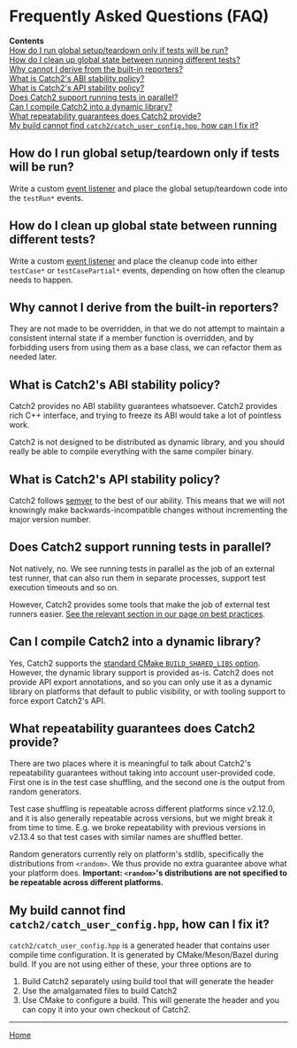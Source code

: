<a id="top"></a>
# Frequently Asked Questions (FAQ)

**Contents**<br>
[How do I run global setup/teardown only if tests will be run?](#how-do-i-run-global-setupteardown-only-if-tests-will-be-run)<br>
[How do I clean up global state between running different tests?](#how-do-i-clean-up-global-state-between-running-different-tests)<br>
[Why cannot I derive from the built-in reporters?](#why-cannot-i-derive-from-the-built-in-reporters)<br>
[What is Catch2's ABI stability policy?](#what-is-catch2s-abi-stability-policy)<br>
[What is Catch2's API stability policy?](#what-is-catch2s-api-stability-policy)<br>
[Does Catch2 support running tests in parallel?](#does-catch2-support-running-tests-in-parallel)<br>
[Can I compile Catch2 into a dynamic library?](#can-i-compile-catch2-into-a-dynamic-library)<br>
[What repeatability guarantees does Catch2 provide?](#what-repeatability-guarantees-does-catch2-provide)<br>
[My build cannot find `catch2/catch_user_config.hpp`, how can I fix it?](#my-build-cannot-find-catch2catch_user_confighpp-how-can-i-fix-it)<br>


## How do I run global setup/teardown only if tests will be run?

Write a custom [event listener](event-listeners.md#top) and place the
global setup/teardown code into the `testRun*` events.


## How do I clean up global state between running different tests?

Write a custom [event listener](event-listeners.md#top) and place the
cleanup code into either `testCase*` or `testCasePartial*` events,
depending on how often the cleanup needs to happen.


## Why cannot I derive from the built-in reporters?

They are not made to be overridden, in that we do not attempt to maintain
a consistent internal state if a member function is overridden, and by
forbidding users from using them as a base class, we can refactor them
as needed later.


## What is Catch2's ABI stability policy?

Catch2 provides no ABI stability guarantees whatsoever. Catch2 provides
rich C++ interface, and trying to freeze its ABI would take a lot of
pointless work.

Catch2 is not designed to be distributed as dynamic library, and you
should really be able to compile everything with the same compiler binary.


## What is Catch2's API stability policy?

Catch2 follows [semver](https://semver.org/) to the best of our ability.
This means that we will not knowingly make backwards-incompatible changes
without incrementing the major version number.


## Does Catch2 support running tests in parallel?

Not natively, no. We see running tests in parallel as the job of an
external test runner, that can also run them in separate processes,
support test execution timeouts and so on.

However, Catch2 provides some tools that make the job of external test
runners easier. [See the relevant section in our page on best
practices](usage-tips.md#parallel-tests).


## Can I compile Catch2 into a dynamic library?

Yes, Catch2 supports the [standard CMake `BUILD_SHARED_LIBS`
option](https://cmake.org/cmake/help/latest/variable/BUILD_SHARED_LIBS.html).
However, the dynamic library support is provided as-is. Catch2 does not
provide API export annotations, and so you can only use it as a dynamic
library on platforms that default to public visibility, or with tooling
support to force export Catch2's API.


## What repeatability guarantees does Catch2 provide?

There are two places where it is meaningful to talk about Catch2's
repeatability guarantees without taking into account user-provided
code. First one is in the test case shuffling, and the second one is
the output from random generators.

Test case shuffling is repeatable across different platforms since v2.12.0,
and it is also generally repeatable across versions, but we might break
it from time to time. E.g. we broke repeatability with previous versions
in v2.13.4 so that test cases with similar names are shuffled better.

Random generators currently rely on platform's stdlib, specifically
the distributions from `<random>`. We thus provide no extra guarantee
above what your platform does. **Important: `<random>`'s distributions
are not specified to be repeatable across different platforms.**


## My build cannot find `catch2/catch_user_config.hpp`, how can I fix it?

`catch2/catch_user_config.hpp` is a generated header that contains user
compile time configuration. It is generated by CMake/Meson/Bazel during
build. If you are not using either of these, your three options are to

1) Build Catch2 separately using build tool that will generate the header
2) Use the amalgamated files to build Catch2
3) Use CMake to configure a build. This will generate the header and you
   can copy it into your own checkout of Catch2.



---

[Home](Readme.md#top)
